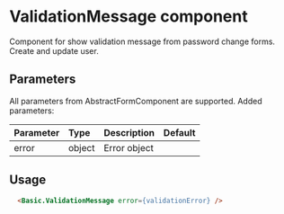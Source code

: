 # ValidationMessage component

Component for show validation message from password change forms.
Create and update user.

## Parameters

All parameters from AbstractFormComponent are supported. Added parameters:

| Parameter | Type | Description | Default  |
| --- | :--- | :--- | :--- |
| error  | object   | Error object |  | |

## Usage

```html
  <Basic.ValidationMessage error={validationError} />
```
